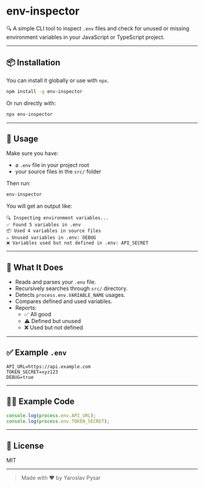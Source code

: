 # env-inspector

🔍 A simple CLI tool to inspect `.env` files and check for unused or missing environment variables in your JavaScript or TypeScript project.

---

## 📦 Installation

You can install it globally or use with `npx`.

```bash
npm install -g env-inspector
```

Or run directly with:

```bash
npx env-inspector
```

---

## 🚀 Usage

Make sure you have:
- a `.env` file in your project root
- your source files in the `src/` folder

Then run:

```bash
env-inspector
```

You will get an output like:

```
🔍 Inspecting environment variables...
✅ Found 5 variables in .env
📦 Used 4 variables in source files
⚠️ Unused variables in .env: DEBUG
❌ Variables used but not defined in .env: API_SECRET
```

---

## 🧠 What It Does

- Reads and parses your `.env` file.
- Recursively searches through `src/` directory.
- Detects `process.env.VARIABLE_NAME` usages.
- Compares defined and used variables.
- Reports:
  - ✅ All good
  - ⚠️ Defined but unused
  - ❌ Used but not defined

---

## ✅ Example `.env`

```
API_URL=https://api.example.com
TOKEN_SECRET=xyz123
DEBUG=true
```

---

## 👨‍💻 Example Code

```js
console.log(process.env.API_URL);
console.log(process.env.TOKEN_SECRET);
```

---

## 📄 License

MIT

---

> Made with ❤️ by Yaroslav Pysar
